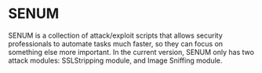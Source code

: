 SENUM
=====

SENUM is a collection of attack/exploit scripts that allows security professionals to automate tasks much faster, so they can focus on something else more important.  In the current version, SENUM only has two attack modules: SSLStripping module, and Image Sniffing module. 

